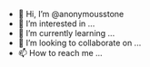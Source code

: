 - 👋 Hi, I’m @anonymousstone
- 👀 I’m interested in ...
- 🌱 I’m currently learning ...
- 💞️ I’m looking to collaborate on ...
- 📫 How to reach me ...

<!---
anonymousstone/anonymousstone is a ✨ special ✨ repository because its `README.md` (this file) appears on your GitHub profile.
You can click the Preview link to take a look at your changes.
--->
